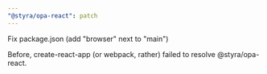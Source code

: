 ```yaml
---
"@styra/opa-react": patch
---
```


Fix package.json (add "browser" next to "main")

Before, create-react-app (or webpack, rather) failed to resolve @styra/opa-react.
